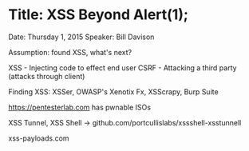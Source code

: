# Title: XSS Beyond Alert(1);
Date: Thursday 1, 2015
Speaker: Bill Davison

Assumption: found XSS, what's next?

XSS - Injecting code to effect end user
CSRF - Attacking a third party (attacks through client)

Finding XSS: XSSer, OWASP's Xenotix Fx, XSScrapy, Burp Suite

https://pentesterlab.com has pwnable ISOs

XSS Tunnel, XSS Shell -> github.com/portcullislabs/xssshell-xsstunnell

xss-payloads.com
